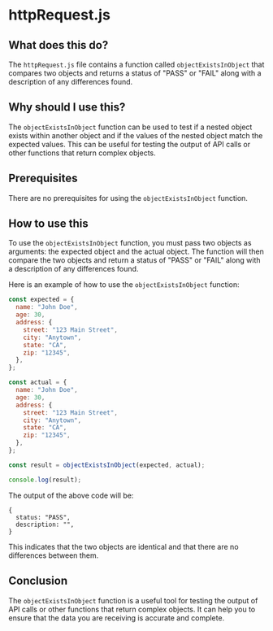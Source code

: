 
  
   # **httpRequest.js**

## What does this do?

The `httpRequest.js` file contains a function called `objectExistsInObject` that compares two objects and returns a status of "PASS" or "FAIL" along with a description of any differences found.

## Why should I use this?

The `objectExistsInObject` function can be used to test if a nested object exists within another object and if the values of the nested object match the expected values. This can be useful for testing the output of API calls or other functions that return complex objects.

## Prerequisites

There are no prerequisites for using the `objectExistsInObject` function.

## How to use this

To use the `objectExistsInObject` function, you must pass two objects as arguments: the expected object and the actual object. The function will then compare the two objects and return a status of "PASS" or "FAIL" along with a description of any differences found.

Here is an example of how to use the `objectExistsInObject` function:

```javascript
const expected = {
  name: "John Doe",
  age: 30,
  address: {
    street: "123 Main Street",
    city: "Anytown",
    state: "CA",
    zip: "12345",
  },
};

const actual = {
  name: "John Doe",
  age: 30,
  address: {
    street: "123 Main Street",
    city: "Anytown",
    state: "CA",
    zip: "12345",
  },
};

const result = objectExistsInObject(expected, actual);

console.log(result);
```

The output of the above code will be:

```
{
  status: "PASS",
  description: "",
}
```

This indicates that the two objects are identical and that there are no differences between them.

## Conclusion

The `objectExistsInObject` function is a useful tool for testing the output of API calls or other functions that return complex objects. It can help you to ensure that the data you are receiving is accurate and complete.
  
  